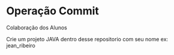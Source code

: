# Operação Commit
Colaboração dos Alunos

Crie um projeto JAVA dentro desse repositorio com seu nome ex: jean_ribeiro
